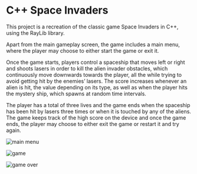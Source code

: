 # C++ Space Invaders

This project is a recreation of the classic game Space Invaders in C++, using the RayLib library.

Apart from the main gameplay screen, the game includes a main menu, where the player may choose to either start the game or exit it. 

Once the game starts, players control a spaceship that moves left or right and shoots lasers in order to kill the alien invader obstacles, which continuously move downwards towards the player, all the while trying to avoid getting hit by the enemies’ lasers. The score increases whenever an alien is hit, the value depending on its type, as well as when the player hits the mystery ship, which spawns at random time intervals. 

The player has a total of three lives and the game ends when the spaceship has been hit by lasers three times or when it is touched by any of the aliens. The game keeps track of the high score on the device and once the game ends, the player may choose to either exit the game or restart it and try again.

![main menu](https://github.com/galena-dimeska/Python-Space-Invaders/assets/125221651/06609bfc-5a18-488b-b7cd-4311471f7268)


![game](https://github.com/galena-dimeska/Python-Space-Invaders/assets/125221651/0b8b82d9-5ae5-4ed3-9700-386b70db42e6)


![game over](https://github.com/galena-dimeska/Python-Space-Invaders/assets/125221651/6a7760be-ed5f-45e9-af52-757f0e302c9b)




